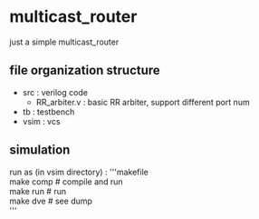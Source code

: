 # multicast_router  
just a simple multicast_router  

## file organization structure  
- src : verilog code
  - RR_arbiter.v : basic RR arbiter, support different port num  
- tb : testbench  
- vsim : vcs  

## simulation
run as (in vsim directory) : 
'''makefile  
 make comp  # compile and run  
 make run   # run  
 make dve   # see dump  
'''


